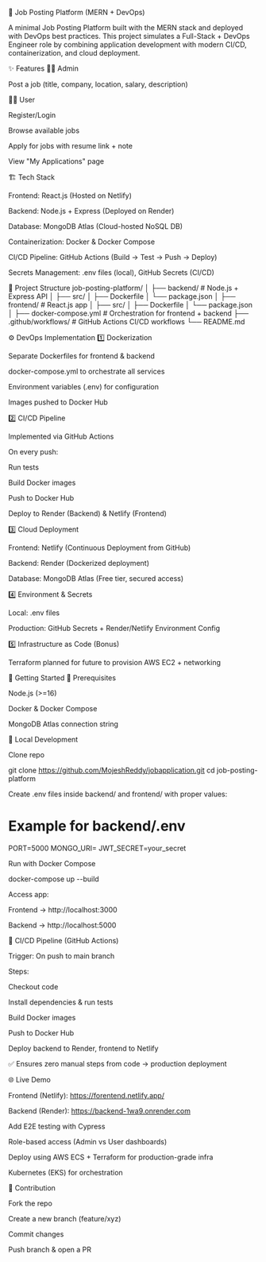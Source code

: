 🚀 Job Posting Platform (MERN + DevOps)

A minimal Job Posting Platform built with the MERN stack and deployed with DevOps best practices.
This project simulates a Full-Stack + DevOps Engineer role by combining application development with modern CI/CD, containerization, and cloud deployment.

✨ Features
👨‍💼 Admin

Post a job (title, company, location, salary, description)

👩‍💻 User

Register/Login

Browse available jobs

Apply for jobs with resume link + note

View "My Applications" page

🏗️ Tech Stack

Frontend: React.js (Hosted on Netlify)

Backend: Node.js + Express (Deployed on Render)

Database: MongoDB Atlas (Cloud-hosted NoSQL DB)

Containerization: Docker & Docker Compose

CI/CD Pipeline: GitHub Actions (Build → Test → Push → Deploy)

Secrets Management: .env files (local), GitHub Secrets (CI/CD)

📂 Project Structure
job-posting-platform/
│
├── backend/                 # Node.js + Express API
│   ├── src/
│   ├── Dockerfile
│   └── package.json
│
├── frontend/                # React.js app
│   ├── src/
│   ├── Dockerfile
│   └── package.json
│
├── docker-compose.yml       # Orchestration for frontend + backend
├── .github/workflows/       # GitHub Actions CI/CD workflows
└── README.md

⚙️ DevOps Implementation
1️⃣ Dockerization

Separate Dockerfiles for frontend & backend

docker-compose.yml to orchestrate all services

Environment variables (.env) for configuration

Images pushed to Docker Hub

2️⃣ CI/CD Pipeline

Implemented via GitHub Actions

On every push:

Run tests

Build Docker images

Push to Docker Hub

Deploy to Render (Backend) & Netlify (Frontend)

3️⃣ Cloud Deployment

Frontend: Netlify (Continuous Deployment from GitHub)

Backend: Render (Dockerized deployment)

Database: MongoDB Atlas (Free tier, secured access)

4️⃣ Environment & Secrets

Local: .env files

Production: GitHub Secrets + Render/Netlify Environment Config

5️⃣ Infrastructure as Code (Bonus)

Terraform planned for future to provision AWS EC2 + networking

🚀 Getting Started
🔹 Prerequisites

Node.js (>=16)

Docker & Docker Compose

MongoDB Atlas connection string

🔹 Local Development

Clone repo

git clone https://github.com/MojeshReddy/jobapplication.git
cd job-posting-platform


Create .env files inside backend/ and frontend/ with proper values:

# Example for backend/.env
PORT=5000
MONGO_URI=
JWT_SECRET=your_secret


Run with Docker Compose

docker-compose up --build


Access app:

Frontend → http://localhost:3000

Backend → http://localhost:5000

🔄 CI/CD Pipeline (GitHub Actions)

Trigger: On push to main branch

Steps:

Checkout code

Install dependencies & run tests

Build Docker images

Push to Docker Hub

Deploy backend to Render, frontend to Netlify

✅ Ensures zero manual steps from code → production deployment

🌐 Live Demo

Frontend (Netlify): https://forentend.netlify.app/

Backend (Render): https://backend-1wa9.onrender.com

Add E2E testing with Cypress

Role-based access (Admin vs User dashboards)

Deploy using AWS ECS + Terraform for production-grade infra

Kubernetes (EKS) for orchestration

🤝 Contribution

Fork the repo

Create a new branch (feature/xyz)

Commit changes

Push branch & open a PR

